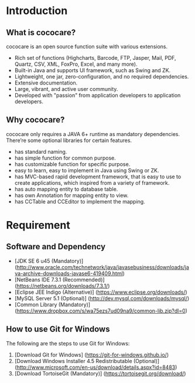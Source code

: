 # Introduction

## What is cococare?

cococare is an open source function suite with various extensions.

* Rich set of functions (Highcharts, Barcode, FTP, Jasper, Mail, PDF, Quartz, CSV, XML, FoxPro, Excel, and many more).
* Built-in Java and supports UI framework, such as Swing and ZK.
* Lightweight, one jar, zero-configuration, and no required dependencies.
* Extensive documentation.
* Large, vibrant, and active user community.
* Developed with "passion" from application developers to application developers.

## Why cococare?

cococare only requires a JAVA 6+ runtime as mandatory dependencies. There’re some optional libraries for certain features.

* has standard naming.
* has simple function for common purpose.
* has customizable function for specific purpose.
* easy to learn, easy to implement in Java using Swing or ZK.
* has MVC-based rapid development framework, that is easy to use to create applications, which inspired from a variety of framework.
* has auto mapping entity to database table.
* has own Annotation for mapping entity to view.
* has CCTable and CCEditor to implement the mapping.

# Requirement

## Software and Dependency

*	[JDK SE 6 u45 (Mandatory)] (http://www.oracle.com/technetwork/java/javasebusiness/downloads/java-archive-downloads-javase6-419409.html)
*	[NetBeans IDE 7.3.1 (Recommended)] (https://netbeans.org/downloads/7.3.1/)
*	[Eclipse JEE Indigo (Alternative)] (https://www.eclipse.org/downloads/)
*	[MySQL Server 5.1 (Optional)] (http://dev.mysql.com/downloads/mysql/)
*	[Common Library (Mandatory)] (https://www.dropbox.com/s/wa75ezs7ud09na9/common-lib.zip?dl=0)

## How to use Git for Windows

The following are the steps to use Git for Windows:

1.	[Download Git for Windows] (https://git-for-windows.github.io/)
2.	[Download Windows Installer 4.5 Redistributable (Optional)] (http://www.microsoft.com/en-us/download/details.aspx?id=8483)
3.	[Download TortoiseGit (Mandatory)] (https://tortoisegit.org/download/)
